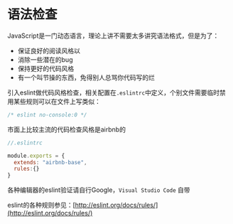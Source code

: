 # 语法检查
JavaScript是一门动态语言，理论上讲不需要太多讲究语法格式，但是为了：

* 保证良好的阅读风格以
* 消除一些潜在的bug
* 保持更好的代码风格
* 有一个叫节操的东西，免得别人总骂你代码写的烂

引入eslint做代码风格检查，相关配置在`.eslintrc`中定义，个别文件需要临时禁用某些规则可以在文件上写类似：

```js
/* eslint no-console:0 */
```

市面上比较主流的代码检查风格是airbnb的

```js
//.eslintrc

module.exports = {
  extends: "airbnb-base",
  rules:{}
}
```

各种编辑器的eslint验证请自行Google，`Visual Studio Code` 自带


eslint的各种规则参见：[http://eslint.org/docs/rules/](http://eslint.org/docs/rules/)